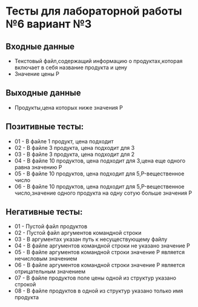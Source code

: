 # Тесты для лабораторной работы №6 вариант №3

## Входные данные
- Текстовый файл,содержащий информацию о продуктах,которая включает в себя название продукта и цену
- Значение цены P

## Выходные данные
- Продукты,цена которых ниже значения P


## Позитивные тесты:
- 01 - В файле 1 продукт, цена подходит
- 02 - В файле 3 продукта, цена подходит для  3
- 03 - В файле 3 продукта, цена подходит для 2
- 04 - В файле 10 продуктов, цена подходит для 3,цена еще одного равна значению P
- 05 - В файле 10 продуктов, цена подходит для 5,P-вещественное число
- 06 - В файле 10 продуктов, цена подходит для 5,P-вещественное число,значение одного продукта на одну сотую больше значения P


## Негативные тесты:
- 01 - Пустой файл продуктов
- 02 - Пустой файл аргументов командной строки
- 03 - В аргументах указан путь к несуществующему файлу
- 04 - В файле аргументов командной строки не указано значение P
- 05 - В файле аргументов командной строки значение P является нечисловым значением 
- 06 - В файле аргументов командной строки значение P является отрицательным значением 
- 07 - В файле продуктов поле цены одной из структур указано строкой
- 08 - В файле продуктов в одной из структур указано только имя продукта
